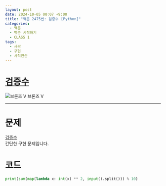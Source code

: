 ```yaml
---
layout: post
date: 2024-10-05 00:07 +9:00
title: "백준 2475번: 검증수 [Python]"
categories:
  - 백준
  - 백준 시작하기
  - CLASS 1
tags:
  - 새싹
  - 구현
  - 사칙연산
---
```


# [검증수](https://www.acmicpc.net/problem/2475)
<div class="difficulty">
  <img class="solvedac-tier" src="https://d2gd6pc034wcta.cloudfront.net/tier/1.svg" alt="브론즈 V">
  <span class="bronze">브론즈 V</span>
</div>

---

# 문제
[검증수](https://www.acmicpc.net/problem/2475)  
간단한 구현 문제입니다.

# 코드
```py
print(sum(map(lambda x: int(x) ** 2, input().split())) % 10)
```